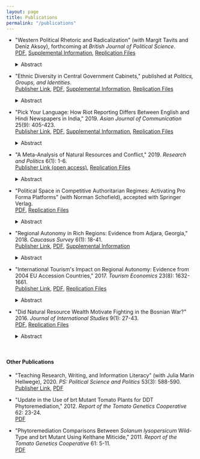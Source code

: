 ```yaml
---
layout: page
title: Publications
permalink: "/publications"
---
```


* "Western Political Rhetoric and Radicalization" (with Margit Tavits and Deniz Aksoy), forthcoming at _British Journal of Political Science_.  
  [PDF](/files/RhetoricRadicalization.pdf), [Supplemental Information](/files/RhetoricRadicalizationSupplemental.pdf), [Replication Files](/files/RhetoricRadicalizationDataFiles.zip)
  <details>
  <summary>Abstract</summary>
    Does anti-Muslim rhetoric by Western politicians breed radical attitudes among European Muslims? We explore this question by conducting an experimental study in Bosnia - a European democracy, where, unlike the rest of Europe, Muslims are neither immigrants nor socio-economically disadvantaged. This helps us clearly identify the radicalization potential of Western rhetoric alone, absent contextual factors such as social inferiority. Experimental evidence with Bosnian Muslims from five surveys (with a total N=2,608) suggests that rhetorical attacks on Islam by Western politicians do not strengthen individuals’ Muslim identity, cause higher levels of animosity toward the West, or lead to condoning the use of violence. We also find that pro-Muslim rhetoric, while increasing positive views of the West, does not affect individuals’ strength of Muslim identity or their radical sympathies. These results provide important implications for our understanding of sources of radicalization and for efforts to curb radical tendencies.
  </details>  


* "Ethnic Diversity in Central Government Cabinets," published at _Politics, Groups, and Identities_.  
	[Publisher Link](https://doi.org/10.1080/21565503.2020.1756360), [PDF](/files/EthnicDiversityCabinets.pdf), [Supplemental Information](/files/EthnicDiversitySupplemental.pdf), [Replication Files](/files/EthnicCabinetDiversityDataFiles.zip)
  <details>
  <summary>Abstract</summary>
    Why is there so much variation in the ethnic composition of cabinets? Previous work has focused on cabinet policy alignment, largely overlooking the role of identity-based characteristics like ethnicity. I theorize that country leaders make ethnic cabinet appointments to gain political support, both when country-level ethnic diversity is high and when ethnic groups rely on leader decisions in order to receive resources. Cabinet appointments offer leaders a way to distribute resources while creating a credible commitment to remove these resources if ethnic group support wanes. I introduce a new cross-national time-series dataset of cabinet minister names from 149 countries from 1967 to 2017. Using novel methods from computer science, I code the ethnicity of cabinet ministers’ names and construct a cabinet diversity index for each country-year. After validating this measure, I find support for my hypothesis. Country leaders in reliant societies increase ethnic cabinet appointments seven to twenty-five percent over leaders in non-reliant societies. The results provide the first large scale cross-national analysis of the strategic ways in which leaders use cabinet seats to manage the distribution of resources.
  </details>  

* "Pick Your Language: How Riot Reporting Differs Between English and Hindi Newspapers in India," 2019. _Asian Journal of Communication_ 25(9): 405-423.  
   [Publisher Link](https://doi.org/10.1080/01292986.2019.1651883), [PDF](/files/PickYourLanguageAccepted.pdf), [Supplemental Information](/files/PickYourLanguageSupplemental.pdf), [Replication Files](/files/PickYourLanguageDataFiles.zip)
  <details>
  <summary>Abstract</summary>
     Riot reporting is one aspect of newspaper coverage that can drive people into the streets in acts of collective protest or violence. Media observers and scholars have proposed that the language of Indian newspapers, be it English or vernacular, partially dictates the kinds of riot events reported and the quality of those reports. I tested whether this conventional wisdom holds by investigating the content of Indian riot coverage in the English <i>Times of India</i> and Hindu <i>Hindustan</i>. While <i>Hindustan</i> emphasized official statements and interviews with political parties, neither newspaper accurately represented the actual number of riots in their reporting. In fact, coverage in both papers followed predictable patterns likely driven by a new focus on selling newspapers at any cost in order to increase advertising revenue. This study contributes to a growing literature highlighting the similarities between media outlets and the degree to which their reporting is removed from actual events.
  </details>  

* "A Meta-Analysis of Natural Resources and Conflict," 2019. _Research and Politics_ 6(1): 1-6.  
  [Publisher Link (open access)](https://doi.org/10.1177/2053168018818232), [Replication Files](/files/Meta-Analysis_Data_Files.zip)
  <details>
  <summary>Abstract</summary>
     The relationship between natural resource wealth and civil conflict remains unclear, despite prolonged scholarly attention. Conducting a meta-analysis — a quantitative literature review — can help synthesize this broad and disparate field to provide clearer directions for future research. Meta-analysis tools determine both the aggregate effect of natural resources on conflict and whether any particular ways in which variables are measured systematically bias the estimated effect. I conduct a meta-analysis using sixty-nine studies from sixty-two authors. I find that there is no aggregate relationship between natural resources and conflict. Most variation in variable measurement does not alter the estimated effect. However, measuring natural resource wealth using Primary Commodity Exports and including controls for mountainous terrain and ethnic fractionalization all do significantly impact the results. These findings suggest that it may be worth exploring more nuanced connections between natural resources and conflict instead of continuing to study the overall relationship.
  </details>  

* "Political Space in Competitive Authoritarian Regimes: Activating Pro Forma Platforms" (with Norman Schofield), accepted with Springer Verlag.  
  [PDF](/files/CompetitiveAuthoritarianPoliticalSpace.pdf), [Replication Files](/files/CompetitivePoliticalSpace.zip)
  <details>
  <summary>Abstract</summary>
     Competitive authoritarian regimes are those in which electoral competition is allowed, but elections are not free and fair. Dozens such regimes exist around the world, but their political space is unexplored. We hypothesize that voters in these regimes define political space in two dimensions, where these dimensions are different from those in developing democracies. Using World Values Survey data from Kyrgyzstan in two time periods, we show the development of voter preferences along two dimensions: fondness for tradition and trust of political institutions. We explore why parties faced with this political space do not run on these issues even though their party platforms nominally try to appeal to them. Finally, we argue that these findings extend to regimes of a similar type by mapping political space in Kazakhstan, Georgia, and Hungary. Providing incentives for parties to run on their stated platforms may help institutionalize political competition in competitive authoritarian regimes.
  </details>  

* "Regional Autonomy in Rich Regions: Evidence from Adjara, Georgia," 2018. _Caucasus Survey_ 6(1): 18-41.  
  [Publisher Link](https://doi.org/10.1080/23761199.2017.1344028), [PDF](/files/RegionalAutonomyAccepted.pdf), [Supplemental Information](/files/RegionalAutonomySupplemental.pdf)
  <details>
  <summary>Abstract</summary>
     Previous models of individuals’ preferences for decentralization have focused on either economic or identity based motivations. In some cases, however, elites in rich regions with high inequality prefer decentralization contrary to their economic preferences. This paper proposes a model to explain these instances by focusing on the preferences of self-interested elites who manipulate a strong regional identity for personal gain. I develop the hypothesis that a strong regional economy, combined with a regional identity, provides the incentive for and the mechanism by which elites prefer decentralization. I test this hypothesis using the puzzling case of Adjara, Georgia, a rich region with high inequality and a strong regional identity where elites, contrary to expectations, pushed for decentralization. Results suggest that regional identities are used by elites in order to seize on a strong economy for personal gain. This motivates future study on the interaction between regional economies and identity.
  </details>  

* "International Tourism's Impact on Regional Autonomy: Evidence from 2004 EU Accession Countries," 2017. _Tourism Economics_ 23(8): 1632-1661.  
  [Publisher Link](https://doi.org/10.1177/1354816617716247), [PDF](/files/TourismAutonomyAccepted.pdf), [Replication Files](/files/TourismRegionalism.zip)
  <details>
  <summary>Abstract</summary>
     The relationship between increased tourism and increasing regional autonomy is quite nuanced and understudied. This paper hypothesizes that only an increase in both regional air traffic and in international tourism will impact the level of regional autonomy. Using the period after ten countries were admitted to the European Union in 2004 as an example of a dramatic tourism increase, the paper finds that countries with increased tourism, but without regional airports, did not experience a sudden increase in their regional autonomy. In Poland, however, the large number of growing regional airports and increased tourism did provoke regions to argue with the central government for more regional autonomy. These findings contribute to a better understanding of how international interventions impact regional decentralization preferences.
  </details>  

* "Did Natural Resource Wealth Motivate Fighting in the Bosnian War?" 2016. _Journal of International Studies_ 9(1): 27-43.  
  [PDF](/files/JIS_Vol9_No1_OBrochta.pdf), [Replication Files](/files/BosniaNaturalResources.zip)
  <details>
  <summary>Abstract</summary>
     The 1992 to 1995 Bosnian War was not a war begun over a conflict for natural resources. Instead, this study hypothesizes that the intensity of fighting during the War was positively influenced by the presence of high levels of natural resource wealth distributed throughout Bosnia. Drawing upon self-coded data for myriad measures of the intensity of fighting and natural resources in a given area of the country, we use multiple regression techniques as well as factor analysis to support the hypothesis and conclude that natural resource wealth was an important factor in influencing the course of the War. Natural resources both strategically deprived the opposing army from adequate land and water during the War and also ensured that high quality natural resource infrastructure and forest resources were available after the War ended. This research is unique in that it examines the importance of natural resources where fighting takes place.
  </details>

&nbsp;

#### Other Publications

* "Teaching Research, Writing, and Information Literacy" (with Julia Marin Hellwege), 2020. _PS: Political Science and Politics_ 53(3): 588-590.  
	[Publisher Link](https://doi.org/10.1017/S1049096520000621), [PDF](/files/ResearchMethodsTrack.pdf)

* "Update in the Use of brt Mutant Tomato Plants for DDT Phytoremediation," 2012. _Report of the Tomato Genetics Cooperative_ 62: 23-24.  
  [PDF](/files/UpdatePhytoremediation.pdf)

* "Phytoremediation Comparisons Between _Solanum lysopersicum_ Wild-Type and brt Mutant Using Kelthane Miticide," 2011. _Report of the Tomato Genetics Cooperative_ 61: 5-11.  
  [PDF](/files/PhytoremediationComparisons.pdf)


